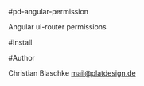 #pd-angular-permission

Angular ui-router permissions


#Install






#Author

Christian Blaschke <mail@platdesign.de>
